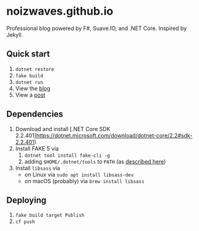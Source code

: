 # noizwaves.github.io

Professional blog powered by F#, Suave.IO, and .NET Core. Inspired by Jekyll.

## Quick start

1.  `dotnet restore`
1.  `fake build`
1.  `dotnet run`
1.  View the [blog](http://localhost:8080)
1.  View a [post](http://localhost:8080/2018/12/10/hello-fsharp-world)

## Dependencies

1.  Download and install [.NET Core SDK 2.2.401]https://dotnet.microsoft.com/download/dotnet-core/2.2#sdk-2.2.401)
1.  Install FAKE 5 via
    1.  `dotnet tool install fake-cli -g`
    1.  adding `$HOME/.dotnet/tools` to `PATH` (as [described here](https://github.com/dotnet/docs/blob/master/docs/core/tools/global-tools.md#install-a-global-tool))
1.  Install `libsass` via
    - on Linux via `sudo apt install libsass-dev`
    - on macOS (probably) via `brew install libsass`

## Deploying

1.  `fake build target Publish`
1.  `cf push`
